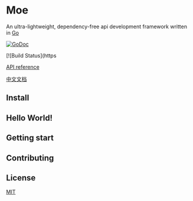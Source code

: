 # Moe

An ultra-lightweight, dependency-free api development framework written in [Go](https://github.com/golang/go)

[![GoDoc](https://godoc.org/github.com/luob/moe?status.svg)](https://godoc.org/github.com/luob/moe)

[![Build Status](https

[API reference](https://godoc.org/github.com/luob5/moe)

[中文文档](readme_zh.md)

## Install

## Hello World!

## Getting start

## Contributing

## License

[MIT](LICENSE)
